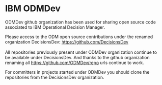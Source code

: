 # IBM ODMDev
ODMDev github organization has been used for sharing open source code associated to IBM Operational Decision Manager.

Please access to the ODM open source contributions under the renamed organization DecisionsDev: https://github.com/DecisionsDev
<br><br>All repositories previously present under ODMDev organization continue to be available under DecisionsDev.
And thanks to the github organization renaming all https://github.com/ODMDev/repo urls continue to work.

For committers in projects started under ODMDev you should clone the repositories from the DecisionsDev organization.

